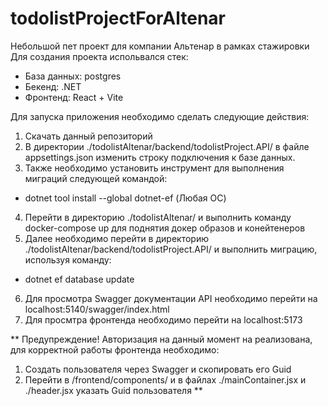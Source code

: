 # todolistProjectForAltenar
Небольшой пет проект для компании Альтенар в рамках стажировки
Для создания проекта испольвался стек: 
 - База данных: postgres
 - Бекенд: .NET
 - Фронтенд: React + Vite

Для запуска приложения необходимо сделать следующие действия:
1. Скачать данный репозиторий
2. В директории ./todolistAltenar/backend/todolistProject.API/ в файле appsettings.json изменить строку подключения к базе данных.
3. Также необходимо установить инструмент для выполнения миграций следующей командой:
 - dotnet tool install --global dotnet-ef (Любая ОС)
4. Перейти в директорию ./todolistAltenar/ и выполнить команду docker-compose up для поднятия докер образов и конейтенеров
5. Далее необходимо перейти в директорию ./todolistAltenar/backend/todolistProject.API/ и выполнить миграцию, используя команду:
 - dotnet ef database update
6. Для просмотра Swagger документации API необходимо перейти на localhost:5140/swagger/index.html
7. Для просмтра фронтенда необходимо перейти на localhost:5173


** Предупреждение! Авторизация на данный момент на реализована, для корректной работы фронтенда необходимо:
1. Создать пользователя через Swagger и скопировать его Guid
2. Перейти в /frontend/components/ и в файлах ./mainContainer.jsx и ./header.jsx указать Guid пользователя **
